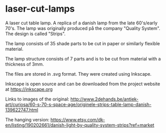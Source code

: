 laser-cut-lamps
===============

A laser cut table lamp. A replica of a danish lamp from the late 60's/early 70's. The lamp
was originally produced på the company "Quality System". The design is called "Strips".

The lamp consists of 35 shade parts to be cut in paper or similarly flexible material.

The lamp structure consists of 7 parts and is to be cut from material with a thickness of 3mm.

The files are stored in .svg format. They were created using Inkscape.

Inkscape is open source and can be downloaded from the project website at https://inkscape.org


Links to images of the original:
http://www.2dehands.be/antiek-art/curiosa/60-s-70-s-space-age/originele-strips-table-lamp-danish-139622747.html

The hanging version:
https://www.etsy.com/dk-en/listing/190202661/danish-light-by-quality-system-strips?ref=market

